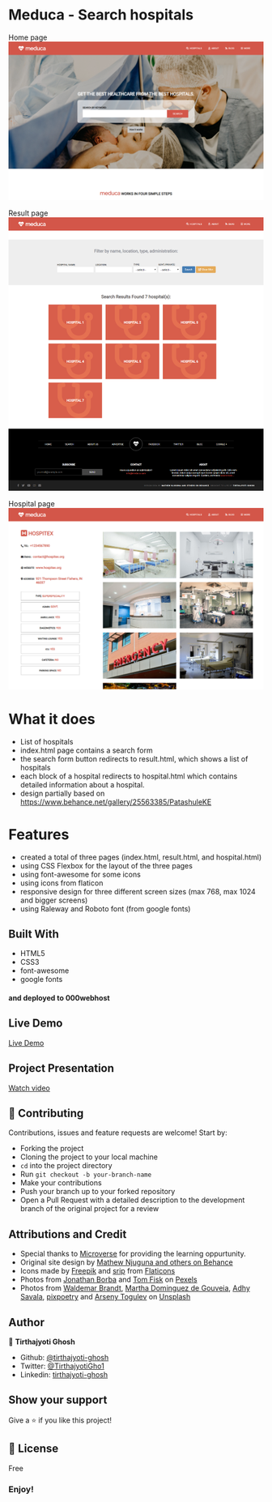 # Meduca - Search hospitals

Home page
![index page demo image](images/demo-home.png)

Result page
![result page demo image](images/demo-result.png)

Hospital page
![hospital page demo image](images/demo-hospital.png)

# What it does

- List of hospitals
- index.html page contains a search form
- the search form button redirects to result.html, which shows a list of hospitals
- each block of a hospital redirects to hospital.html which contains detailed information about a hospital.
- design partially based on https://www.behance.net/gallery/25563385/PatashuleKE

# Features

- created a total of three pages (index.html, result.html, and hospital.html)
- using CSS Flexbox for the layout of the three pages
- using font-awesome for some icons
- using icons from flaticon
- responsive design for three different screen sizes (max 768, max 1024 and bigger screens)
- using Raleway and Roboto font (from google fonts)

## Built With

- HTML5
- CSS3
- font-awesome
- google fonts

#### and deployed to 000webhost

## Live Demo

[Live Demo](https://socialist-terms.000webhostapp.com/meduca/)

## Project Presentation

[Watch video](https://www.loom.com/share/558ccb0b622d4c60b8714163b64b0ea0)


## 🤝 Contributing

Contributions, issues and feature requests are welcome! Start by:

- Forking the project
- Cloning the project to your local machine
- `cd` into the project directory
- Run `git checkout -b your-branch-name`
- Make your contributions
- Push your branch up to your forked repository
- Open a Pull Request with a detailed description to the development branch of the original project for a review

## Attributions and Credit

- Special thanks to [Microverse](https://www.microverse.org/) for providing the learning oppurtunity.
- Original site design by [Mathew Njuguna and others on Behance](https://www.behance.net/mathewnjuguna)
- Icons made by [Freepik](https://www.flaticon.com/authors/freepik) and [srip](https://www.flaticon.com/authors/srip) from [Flaticons](https://www.flaticon.com/)
- Photos from [Jonathan Borba](https://www.pexels.com/@jonathanborba?utm_content=attributionCopyText&utm_medium=referral&utm_source=pexels) and [Tom Fisk](https://www.pexels.com/@tomfisk?utm_content=attributionCopyText&utm_medium=referral&utm_source=pexels) on [Pexels](https://www.pexels.com/photo/woman-giving-birth-3279204/?utm_content=attributionCopyText&utm_medium=referral&utm_source=pexels)
- Photos from [Waldemar Brandt](https://unsplash.com/@waldemarbrandt67w?utm_source=unsplash&utm_medium=referral&utm_content=creditCopyText), [Martha Dominguez de Gouveia](https://unsplash.com/@mdominguezfoto?utm_source=unsplash&utm_medium=referral&utm_content=creditCopyText), [Adhy Savala](https://unsplash.com/@adhy?utm_source=unsplash&utm_medium=referral&utm_content=creditCopyText), [pixpoetry](https://unsplash.com/@blackpoetry?utm_source=unsplash&utm_medium=referral&utm_content=creditCopyText) and [Arseny Togulev](https://unsplash.com/@tetrakiss?utm_source=unsplash&utm_medium=referral&utm_content=creditCopyText) on [Unsplash](https://unsplash.com/s/photos/pin-on-map?utm_source=unsplash&utm_medium=referral&utm_content=creditCopyText)

## Author

👤 **Tirthajyoti Ghosh**

- Github: [@tirthajyoti-ghosh](https://github.com/tirthajyoti-ghosh)
- Twitter: [@TirthajyotiGho1](https://twitter.com/TirthajyotiGho1)
- Linkedin: [tirthajyoti-ghosh](https://www.linkedin.com/in/tirthajyoti-ghosh-370544199/)

## Show your support

Give a ⭐️ if you like this project!

## 📝 License

Free

### Enjoy!
